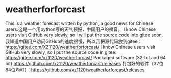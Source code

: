# weatherforforcast
This is a weather forecast written by python, a good news for Chinese users.这是一个用python写的天气预报，中国用户的福音。
I know Chinese users visit GitHub very slowly, so I will put the source code into gitee soon.
我知道中国用户访问GitHub的速度很慢，所以我把源代码放到gitee：https://gitee.com/XZ1120/weatherforforcast/
I know Chinese users visit GitHub very slowly, so I put the source code in gitee: https://gitee.com/xz1120/weatherforcast/
Packaged software (32-bit and 64 bit):https://github.com/xz1120/weatherforcast/releases
打包好的软件（32位64位均可）：https://github.com/xz1120/weatherforforcast/releases

